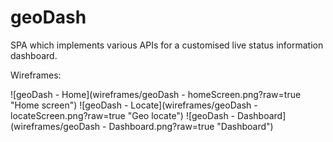 # geoDash
SPA which implements various APIs for a customised live status information dashboard.

Wireframes:

![geoDash - Home](wireframes/geoDash - homeScreen.png?raw=true "Home screen")
![geoDash - Locate](wireframes/geoDash - locateScreen.png?raw=true "Geo locate")
![geoDash - Dashboard](wireframes/geoDash - Dashboard.png?raw=true "Dashboard")
